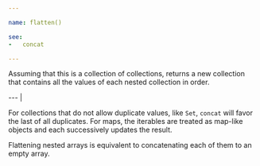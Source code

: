 ```yaml
---

name: flatten()

see:
-   concat

---
```


Assuming that this is a collection of collections, returns a new collection that
contains all the values of each nested collection in order.

--- |

For collections that do not allow duplicate values, like `Set`, `concat` will
favor the last of all duplicates.
For maps, the iterables are treated as map-like objects and each successively
updates the result.

Flattening nested arrays is equivalent to concatenating each of them to an empty
array.

